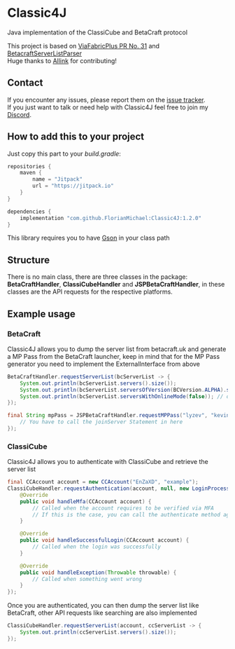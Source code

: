 # Classic4J
Java implementation of the ClassiCube and BetaCraft protocol

This project is based on [ViaFabricPlus PR No. 31](https://github.com/FlorianMichael/ViaFabricPlus/pull/31) and [BetacraftServerListParser](https://github.com/allinkdev/BetacraftServerListParser) <br>
Huge thanks to [Allink](https://github.com/allinkdev) for contributing!

## Contact
If you encounter any issues, please report them on the
[issue tracker](https://github.com/FlorianMichael/Classic4J/issues).  
If you just want to talk or need help with Classic4J feel free to join my
[Discord](https://discord.gg/BwWhCHUKDf).

## How to add this to your project
Just copy this part to your *build.gradle*:
```groovy
repositories {
    maven {
        name = "Jitpack"
        url = "https://jitpack.io"
    }
}

dependencies {
    implementation "com.github.FlorianMichael:Classic4J:1.2.0"
}
```
This library requires you to have [Gson](https://mvnrepository.com/artifact/com.google.code.gson/gson/2.10.1) in your class path

## Structure
There is no main class, there are three classes in the package: **BetaCraftHandler**, **ClassiCubeHandler** and **JSPBetaCraftHandler**, in these classes are the API requests for the respective platforms.

## Example usage
### BetaCraft
Classic4J allows you to dump the server list from betacraft.uk and generate a MP Pass from the BetaCraft launcher, keep in mind that for the MP Pass generator you need to implement the ExternalInterface from above
```java
BetaCraftHandler.requestServerList(bcServerList -> {
    System.out.println(bcServerList.servers().size());
    System.out.println(bcServerList.serversOfVersion(BCVersion.ALPHA).size());
    System.out.println(bcServerList.serversWithOnlineMode(false)); // offline mode
});

final String mpPass = JSPBetaCraftHandler.requestMPPass("lyzev", "kevinzockt.de", 25565, serverId -> {
    // You have to call the joinServer Statement in here     
});
```

### ClassiCube
Classic4J allows you to authenticate with ClassiCube and retrieve the server list
```java
final CCAccount account = new CCAccount("EnZaXD", "example");
ClassiCubeHandler.requestAuthentication(account, null, new LoginProcessHandler() {
    @Override
    public void handleMfa(CCAccount account) {
        // Called when the account requires to be verified via MFA
        // If this is the case, you can call the authenticate method again and specify the MFA code instead of null
    }

    @Override
    public void handleSuccessfulLogin(CCAccount account) {
        // Called when the login was successfully
    }

    @Override
    public void handleException(Throwable throwable) {
        // Called when something went wrong
    }
});
```
Once you are authenticated, you can then dump the server list like BetaCraft, other API requests like searching are also implemented
```java
ClassiCubeHandler.requestServerList(account, ccServerList -> {
    System.out.println(ccServerList.servers().size());
});
```
